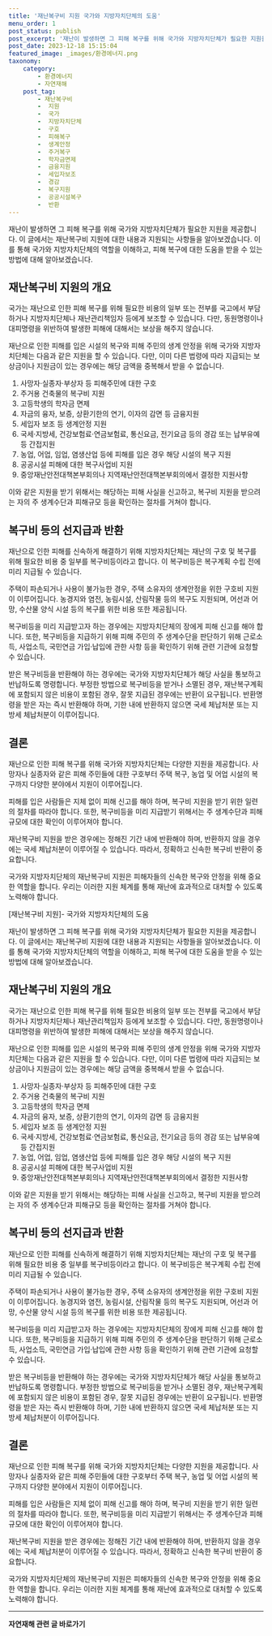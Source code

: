 ```yaml
---
title: '재난복구비 지원 국가와 지방자치단체의 도움'
menu_order: 1
post_status: publish
post_excerpt: '재난이 발생하면 그 피해 복구를 위해 국가와 지방자치단체가 필요한 지원을 제공합니다. 이 글에서는 재난복구비 지원에 대한 내용과 지원되는 사항들을 알아보겠습니다. 이를 통해 국가와 지방자치단체의 역할을 이해하고, 피해 복구에 대한 도움을 받을 수 있는 방법에 대해 알아보겠습니다.'
post_date: 2023-12-18 15:15:04
featured_image: _images/환경에너지.png
taxonomy:
    category:
        - 환경에너지
        - 자연재해
    post_tag:
        - 재난복구비
        -  지원
        -  국가
        -  지방자치단체
        -  구호
        -  피해복구
        -  생계안정
        -  주거복구
        -  학자금면제
        -  금융지원
        -  세입자보조
        -  경감
        -  복구지원
        -  공공시설복구
        -  반환
---
```



재난이 발생하면 그 피해 복구를 위해 국가와 지방자치단체가 필요한 지원을 제공합니다. 이 글에서는 재난복구비 지원에 대한 내용과 지원되는 사항들을 알아보겠습니다. 이를 통해 국가와 지방자치단체의 역할을 이해하고, 피해 복구에 대한 도움을 받을 수 있는 방법에 대해 알아보겠습니다.

## 재난복구비 지원의 개요

국가는 재난으로 인한 피해 복구를 위해 필요한 비용의 일부 또는 전부를 국고에서 부담하거나 지방자치단체나 재난관리책임자 등에게 보조할 수 있습니다. 다만, 동원명령이나 대피명령을 위반하여 발생한 피해에 대해서는 보상을 해주지 않습니다.

재난으로 인한 피해를 입은 시설의 복구와 피해 주민의 생계 안정을 위해 국가와 지방자치단체는 다음과 같은 지원을 할 수 있습니다. 다만, 이미 다른 법령에 따라 지급되는 보상금이나 지원금이 있는 경우에는 해당 금액을 중복해서 받을 수 없습니다.

1. 사망자·실종자·부상자 등 피해주민에 대한 구호
2. 주거용 건축물의 복구비 지원
3. 고등학생의 학자금 면제
4. 자금의 융자, 보증, 상환기한의 연기, 이자의 감면 등 금융지원
5. 세입자 보조 등 생계안정 지원
6. 국세·지방세, 건강보험료·연금보험료, 통신요금, 전기요금 등의 경감 또는 납부유예 등 간접지원
7. 농업, 어업, 임업, 염생산업 등에 피해를 입은 경우 해당 시설의 복구 지원
8. 공공시설 피해에 대한 복구사업비 지원
9. 중앙재난안전대책본부회의나 지역재난안전대책본부회의에서 결정한 지원사항

이와 같은 지원을 받기 위해서는 해당하는 피해 사실을 신고하고, 복구비 지원을 받으려는 자의 주 생계수단과 피해규모 등을 확인하는 절차를 거쳐야 합니다.

## 복구비 등의 선지급과 반환

재난으로 인한 피해를 신속하게 해결하기 위해 지방자치단체는 재난의 구호 및 복구를 위해 필요한 비용 중 일부를 복구비등이라고 합니다. 이 복구비등은 복구계획 수립 전에 미리 지급될 수 있습니다.

주택이 파손되거나 사용이 불가능한 경우, 주택 소유자의 생계안정을 위한 구호비 지원이 이루어집니다. 농경지와 염전, 농림시설, 산림작물 등의 복구도 지원되며, 어선과 어망, 수산물 양식 시설 등의 복구를 위한 비용 또한 제공됩니다.

복구비등을 미리 지급받고자 하는 경우에는 지방자치단체의 장에게 피해 신고를 해야 합니다. 또한, 복구비등을 지급하기 위해 피해 주민의 주 생계수단을 판단하기 위해 근로소득, 사업소득, 국민연금 가입·납입에 관한 사항 등을 확인하기 위해 관련 기관에 요청할 수 있습니다.

받은 복구비등을 반환해야 하는 경우에는 국가와 지방자치단체가 해당 사실을 통보하고 반납하도록 명령합니다. 부정한 방법으로 복구비등을 받거나 소멸된 경우, 재난복구계획에 포함되지 않은 비용이 포함된 경우, 잘못 지급된 경우에는 반환이 요구됩니다. 반환명령을 받은 자는 즉시 반환해야 하며, 기한 내에 반환하지 않으면 국세 체납처분 또는 지방세 체납처분이 이루어집니다.

## 결론

재난으로 인한 피해 복구를 위해 국가와 지방자치단체는 다양한 지원을 제공합니다. 사망자나 실종자와 같은 피해 주민들에 대한 구호부터 주택 복구, 농업 및 어업 시설의 복구까지 다양한 분야에서 지원이 이루어집니다.

피해를 입은 사람들은 지체 없이 피해 신고를 해야 하며, 복구비 지원을 받기 위한 일련의 절차를 따라야 합니다. 또한, 복구비등을 미리 지급받기 위해서는 주 생계수단과 피해규모에 대한 확인이 이루어져야 합니다.

재난복구비 지원을 받은 경우에는 정해진 기간 내에 반환해야 하며, 반환하지 않을 경우에는 국세 체납처분이 이루어질 수 있습니다. 따라서, 정확하고 신속한 복구비 반환이 중요합니다.

국가와 지방자치단체의 재난복구비 지원은 피해자들의 신속한 복구와 안정을 위해 중요한 역할을 합니다. 우리는 이러한 지원 체계를 통해 재난에 효과적으로 대처할 수 있도록 노력해야 합니다.

[재난복구비 지원]- 국가와 지방자치단체의 도움

재난이 발생하면 그 피해 복구를 위해 국가와 지방자치단체가 필요한 지원을 제공합니다. 이 글에서는 재난복구비 지원에 대한 내용과 지원되는 사항들을 알아보겠습니다. 이를 통해 국가와 지방자치단체의 역할을 이해하고, 피해 복구에 대한 도움을 받을 수 있는 방법에 대해 알아보겠습니다.

## 재난복구비 지원의 개요

국가는 재난으로 인한 피해 복구를 위해 필요한 비용의 일부 또는 전부를 국고에서 부담하거나 지방자치단체나 재난관리책임자 등에게 보조할 수 있습니다. 다만, 동원명령이나 대피명령을 위반하여 발생한 피해에 대해서는 보상을 해주지 않습니다.

재난으로 인한 피해를 입은 시설의 복구와 피해 주민의 생계 안정을 위해 국가와 지방자치단체는 다음과 같은 지원을 할 수 있습니다. 다만, 이미 다른 법령에 따라 지급되는 보상금이나 지원금이 있는 경우에는 해당 금액을 중복해서 받을 수 없습니다.

1. 사망자·실종자·부상자 등 피해주민에 대한 구호
2. 주거용 건축물의 복구비 지원
3. 고등학생의 학자금 면제
4. 자금의 융자, 보증, 상환기한의 연기, 이자의 감면 등 금융지원
5. 세입자 보조 등 생계안정 지원
6. 국세·지방세, 건강보험료·연금보험료, 통신요금, 전기요금 등의 경감 또는 납부유예 등 간접지원
7. 농업, 어업, 임업, 염생산업 등에 피해를 입은 경우 해당 시설의 복구 지원
8. 공공시설 피해에 대한 복구사업비 지원
9. 중앙재난안전대책본부회의나 지역재난안전대책본부회의에서 결정한 지원사항

이와 같은 지원을 받기 위해서는 해당하는 피해 사실을 신고하고, 복구비 지원을 받으려는 자의 주 생계수단과 피해규모 등을 확인하는 절차를 거쳐야 합니다.

## 복구비 등의 선지급과 반환

재난으로 인한 피해를 신속하게 해결하기 위해 지방자치단체는 재난의 구호 및 복구를 위해 필요한 비용 중 일부를 복구비등이라고 합니다. 이 복구비등은 복구계획 수립 전에 미리 지급될 수 있습니다.

주택이 파손되거나 사용이 불가능한 경우, 주택 소유자의 생계안정을 위한 구호비 지원이 이루어집니다. 농경지와 염전, 농림시설, 산림작물 등의 복구도 지원되며, 어선과 어망, 수산물 양식 시설 등의 복구를 위한 비용 또한 제공됩니다.

복구비등을 미리 지급받고자 하는 경우에는 지방자치단체의 장에게 피해 신고를 해야 합니다. 또한, 복구비등을 지급하기 위해 피해 주민의 주 생계수단을 판단하기 위해 근로소득, 사업소득, 국민연금 가입·납입에 관한 사항 등을 확인하기 위해 관련 기관에 요청할 수 있습니다.

받은 복구비등을 반환해야 하는 경우에는 국가와 지방자치단체가 해당 사실을 통보하고 반납하도록 명령합니다. 부정한 방법으로 복구비등을 받거나 소멸된 경우, 재난복구계획에 포함되지 않은 비용이 포함된 경우, 잘못 지급된 경우에는 반환이 요구됩니다. 반환명령을 받은 자는 즉시 반환해야 하며, 기한 내에 반환하지 않으면 국세 체납처분 또는 지방세 체납처분이 이루어집니다.

## 결론

재난으로 인한 피해 복구를 위해 국가와 지방자치단체는 다양한 지원을 제공합니다. 사망자나 실종자와 같은 피해 주민들에 대한 구호부터 주택 복구, 농업 및 어업 시설의 복구까지 다양한 분야에서 지원이 이루어집니다.

피해를 입은 사람들은 지체 없이 피해 신고를 해야 하며, 복구비 지원을 받기 위한 일련의 절차를 따라야 합니다. 또한, 복구비등을 미리 지급받기 위해서는 주 생계수단과 피해규모에 대한 확인이 이루어져야 합니다.

재난복구비 지원을 받은 경우에는 정해진 기간 내에 반환해야 하며, 반환하지 않을 경우에는 국세 체납처분이 이루어질 수 있습니다. 따라서, 정확하고 신속한 복구비 반환이 중요합니다.

국가와 지방자치단체의 재난복구비 지원은 피해자들의 신속한 복구와 안정을 위해 중요한 역할을 합니다. 우리는 이러한 지원 체계를 통해 재난에 효과적으로 대처할 수 있도록 노력해야 합니다.
<!-- wp:separator -->
<hr class="wp-block-separator has-alpha-channel-opacity"/>
<!-- /wp:separator -->

<!-- wp:group {"backgroundColor":"base","layout":{"type":"constrained"}} -->
<div class="wp-block-group has-base-background-color has-background"><!-- wp:paragraph {"align":"center","fontSize":"medium"} -->
<p class="has-text-align-center has-large-font-size"><strong>자연재해 관련 글 바로가기</strong></p>
<!-- /wp:paragraph -->


<!-- wp:latest-posts
{"categories":[{"id":35076,"count":19,"description":"","link":"https://uknowlaw.com/category/%ec%9e%90%ec%97%b0%ec%9e%ac%ed%95%b4/","name":"자연재해","slug":"자연재해","taxonomy":"category","parent":0,"meta":[],"_links":{"self":[{"href":"https://uknowlaw.com/wp-json/wp/v2/categories/35076"}],"collection":[{"href":"https://uknowlaw.com/wp-json/wp/v2/categories"}],"about":[{"href":"https://uknowlaw.com/wp-json/wp/v2/taxonomies/category"}],"wp:post_type":[{"href":"https://uknowlaw.com/wp-json/wp/v2/posts?categories=35076"}],"curies":[{"name":"wp","href":"https://api.w.org/{rel}","templated":true}]}}],"postsToShow":100,"excerptLength":28,"postLayout":"grid","columns":2,"featuredImageAlign":"left","featuredImageSizeSlug":"large","fontSize":"small"} /--></div>
<!-- /wp:group -->